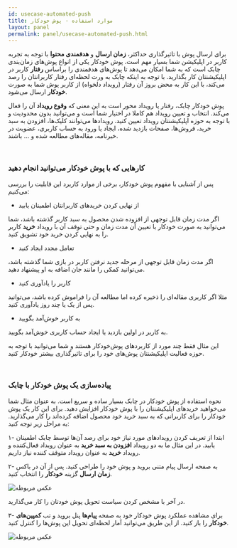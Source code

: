 ```yaml
---
id: usecase-automated-push
title: موارد استفاده - پوش خودکار
layout: panel
permalink: panel/usecase-automated-push.html
---
```


برای ارسال پوش‌ با تاثیرگذاری حداکثر، **زمان ارسال** و **هدفمندی محتوا** با توجه به تجربه کاربر در اپلیکیشن شما بسیار مهم است. پوش خودکار یکی از انواع پوش‌های زمان‌بندی چابک است که به شما امکان می‌دهد تا پوش‌های هدفمندی را براساس **رفتار** کاربر در اپلیکیشنتان کار بگذارید. با توجه به اینکه چابک به ورت لحظه‌ای رفتار کاربرانتان را رصد می‌کند، با این کار به محض بروز آن رفتار (رویداد دلخواه) از کاربر پوش شما به صورت **خودکار** ارسال می‌شود. 

پوش خودکار چابک، رفتار یا رویداد محور است به این معنی که **وقوع رویداد** آن را فعال می‌کند. انتخاب و تعیین رویداد هم کاملا در اختیار شما است و می‌توانید بدون محدودیت و با توجه به حوزه اپلیکیشنتان رویداد تعیین کنید. رویدادها می‌توانند کلیک‌ها، افزودن به سبد خرید، فروش‌ها، صفحات بازدید شده، ایجاد یا ورود به حساب کاربری، عضویت در خبرنامه، مقاله‌های مطالعه شده و ... باشند.

<Br>

### کارهایی که با پوش خودکار می‌توانید انجام دهید

پس از آشنایی با مفهوم پوش خودکار، برخی از موارد کاربرد این قابلیت را بررسی می‌کنیم:

- از نهایی کردن خریدهای کاربرانتان اطمینان یابید

اگر مدت زمان قابل توجهی از افزوده‌ شدن محصول به سبد کاربر گذشته باشد، شما می‌توانید به صورت خودکار با تعیین آن مدت زمان و حتی توقف آن با رویداد **خرید** کاربر را به نهایی کردن خرید خود تشویق کنید. 

- تعامل مجدد ایجاد کنید

اگر مدت زمان قابل توجهی از مرحله جدید نرفتن کاربر در بازی شما گذشته باشد، می‌توانید کمکی را مانند جان اضافه به او پیشنهاد دهید.

- کاربر را یاد‌آوری کنید

مثلا اگر کاربری مقاله‌ای را ذخیره کرده اما مطالعه آن را فراموش کرده باشد، می‌توانید پس از یک یا چند روز یاد‌آوری کنید. 

- به کاربر خوش‌آمد بگویید

به کاربر در اولین بازدید یا ایجاد حساب کاربری خوش‌آمد بگویید.

این مثال فقط چند مورد از کاربرد‌های پوش‌خودکار هستند و شما می‌توانید با توجه به حوزه فعالیت اپلیکیشنتان پوش‌های خود را برای تاثیرگذاری بیشتر خودکار کنید.

<Br>

### پیاده‌سازی یک پوش‌ خودکار با چابک

نحوه استفاده از پوش‌ خودکار در چابک بسیار ساده و سریع است. به عنوان مثال شما می‌خواهید خرید‌های اپلیکیشنتان را با پوش خودکار افزایش دهید. برای این کار یک پوش خودکار را برای کاربرانی که به سبد خرید خود محصول اضافه کرده‌اند را کار می‌گذارید. به مراحل زیر توجه کنید:

۱- ابتدا از تعریف کردن رویدادهای مورد نیاز خود برای رصد آن‌ها توسط چابک اطمینان یابید. در این مثال ما به دو رویداد **افزودن به سبد خرید** به عنوان رویداد فعال‌کننده و رویداد **خرید** به عنوان رویداد متوقف کننده نیاز داریم. 

۲- به صفحه ارسال پیام متنی بروید و پوش خود را طراحی کنید. پس از آن در باکس **زمان ارسال** گزینه **خودکار** را انتخاب کنید.

 ![عکس مربوطه](http://uupload.ir/files/52jr_autopush.png)

در آخر با مشخص کردن سیاست تحویل پوش خودتان را کار می‌گذارید. 

۳- برای مشاهده عملکرد پوش خودکار خود به صفحه **پیام‌ها** پنل بروید و تب **کمپین‌های خودکار** را باز کنید. از این طریق می‌توانید آمار لحظه‌ای تحویل این پوش‌ها را کنترل کنید. 

 ![عکس مربوطه](http://uupload.ir/files/4h5i_autopushcampaign.png)
